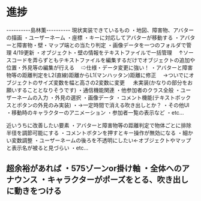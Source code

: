 # 進捗

----------島林薫----------
現状実装できているもの
・地図、障害物、アバターの描画
・ユーザーネーム
・座標
・キーに対応してアバターが移動する
・アバターと障害物・壁・マップ端との当たり判定
・画像データを一つのフォルダで管理
4/19更新
・オブジェクト・壁の情報をテキストファイルで一括管理
　↑ソースコードを弄らずともテキストファイルを編集するだけでオブジェクトの追加や位置・外見等の編集が行える
　⇨仕様・データ変更に強い！
・アバターと障害物等の距離判定をL2(直線)距離からL1(マンハッタン)距離に修正
　→ついでにオブジェクトのサイズ変数を幅と高さの2変数に変更
　
未実装(かなりの部分をお願いすることとなりそうです)
・通信機能関連
・他参加者のクラス全般
・ユーザーネームの入力
・外見の選択
・画像データ
・コメント機能(テキストボックスとボタンの外見のみ実装)
・→一定時間で消える吹き出しとか？
・その他UI
・移動時のキャラクターのアニメーション
・参加者一覧の表示など
・etc...

近いうちに改善したい要素
・アバターと障害物等の距離判定で物体ごとに排除半径を調節可能にする
・コメントボタンを押すとキー操作が無効になる
・細かい変数調整
・ユーザーネームの後ろを不透明にしたい←オブジェクトやマップと表示名が被ると見づらい
・etc...

超余裕があれば
・575ゾーンor掛け軸
・全体へのアナウンス
・キャラクターがポーズをとる、吹き出しに動きをつける
--------------------------